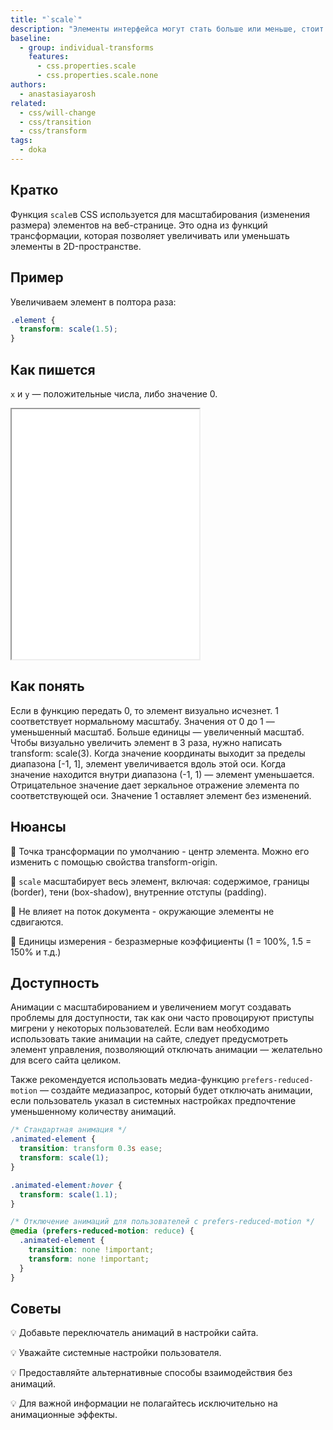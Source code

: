 ```yaml
---
title: "`scale`"
description: "Элементы интерфейса могут стать больше или меньше, стоит только захотеть и немного применить знания CSS."
baseline:
  - group: individual-transforms
    features:
      - css.properties.scale
      - css.properties.scale.none
authors:
  - anastasiayarosh
related:
  - css/will-change
  - css/transition
  - css/transform
tags:
  - doka
---
```


## Кратко

Функция `scale`в CSS используется для масштабирования (изменения размера) элементов на веб-странице. Это одна из функций трансформации, которая позволяет увеличивать или уменьшать элементы в 2D-пространстве.

## Пример

Увеличиваем элемент в полтора раза:

```css
.element {
  transform: scale(1.5);
}
```

## Как пишется

`x` и `y` — положительные числа, либо значение 0.

<iframe title="Демонстрация разных значений свойства scale" src="demos/basic/" height="400"></iframe>

## Как понять

Если в функцию передать 0, то элемент визуально исчезнет. 1 соответствует нормальному масштабу. Значения от 0 до 1 — уменьшенный масштаб. Больше единицы — увеличенный масштаб. Чтобы визуально увеличить элемент в 3 раза, нужно написать transform: scale(3). Когда значение координаты выходит за пределы диапазона [-1, 1], элемент увеличивается вдоль этой оси. Когда значение находится внутри диапазона (-1, 1) — элемент уменьшается. Отрицательное значение дает зеркальное отражение элемента по соответствующей оси. Значение 1 оставляет элемент без изменений.

## Нюансы

📝 Точка трансформации по умолчанию - центр элемента. Можно его изменить с помощью свойства transform-origin.

📝 `scale` масштабирует весь элемент, включая: содержимое, границы (border), тени (box-shadow), внутренние отступы (padding).

📝 Не влияет на поток документа - окружающие элементы не сдвигаются.

📝 Единицы измерения - безразмерные коэффициенты (1 = 100%, 1.5 = 150% и т.д.)

## Доступность

Анимации с масштабированием и увеличением могут создавать проблемы для доступности, так как они часто провоцируют приступы мигрени у некоторых пользователей. Если вам необходимо использовать такие анимации на сайте, следует предусмотреть элемент управления, позволяющий отключать анимации — желательно для всего сайта целиком.

Также рекомендуется использовать медиа-функцию `prefers-reduced-motion` — создайте медиазапрос, который будет отключать анимации, если пользователь указал в системных настройках предпочтение уменьшенному количеству анимаций.

```css
/* Стандартная анимация */
.animated-element {
  transition: transform 0.3s ease;
  transform: scale(1);
}

.animated-element:hover {
  transform: scale(1.1);
}

/* Отключение анимаций для пользователей с prefers-reduced-motion */
@media (prefers-reduced-motion: reduce) {
  .animated-element {
    transition: none !important;
    transform: none !important;
  }
}
```

## Советы

💡 Добавьте переключатель анимаций в настройки сайта.

💡 Уважайте системные настройки пользователя.

💡 Предоставляйте альтернативные способы взаимодействия без анимаций.

💡 Для важной информации не полагайтесь исключительно на анимационные эффекты.
